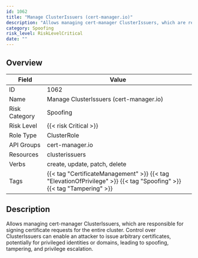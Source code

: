 ```yaml
---
id: 1062
title: "Manage ClusterIssuers (cert-manager.io)"
description: "Allows managing cert-manager ClusterIssuers, which are responsible for signing certificate requests for the entire cluster. Control over ClusterIssuers can enable an attacker to issue arbitrary certificates, potentially for privileged identities or domains, leading to spoofing, tampering, and privilege escalation."
category: Spoofing
risk_level: RiskLevelCritical
date: ""
---
```


## Overview

| Field         | Value                                                                                                                 |
| ------------- | --------------------------------------------------------------------------------------------------------------------- |
| ID            | 1062                                                                                                                  |
| Name          | Manage ClusterIssuers (cert-manager.io)                                                                               |
| Risk Category | Spoofing                                                                                                              |
| Risk Level    | {{< risk Critical >}}                                                                                                 |
| Role Type     | ClusterRole                                                                                                           |
| API Groups    | cert-manager.io                                                                                                       |
| Resources     | clusterissuers                                                                                                        |
| Verbs         | create, update, patch, delete                                                                                         |
| Tags          | {{< tag "CertificateManagement" >}} {{< tag "ElevationOfPrivilege" >}} {{< tag "Spoofing" >}} {{< tag "Tampering" >}} |

## Description

Allows managing cert-manager ClusterIssuers, which are responsible for signing certificate requests for the entire cluster. Control over ClusterIssuers can enable an attacker to issue arbitrary certificates, potentially for privileged identities or domains, leading to spoofing, tampering, and privilege escalation.
